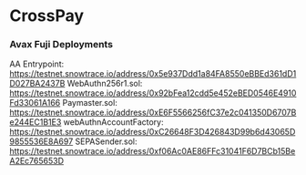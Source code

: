 # CrossPay


### Avax Fuji Deployments
AA Entrypoint: https://testnet.snowtrace.io/address/0x5e937Ddd1a84FA8550eBBEd361dD1D027BA2437B
WebAuthn256r1.sol: https://testnet.snowtrace.io/address/0x92bFea12cdd5e452eBED0546E4910Fd33061A166
Paymaster.sol: https://testnet.snowtrace.io/address/0xE6F5566256fC37e2c041350D6707Be244EC1B1E3
webAuthnAccountFactory: https://testnet.snowtrace.io/address/0xC26648F3D426843D99b6d43065D9855536E8A697
SEPASender.sol: https://testnet.snowtrace.io/address/0xf06Ac0AE86FFc31041F6D7BCb15BeA2Ec765653D
